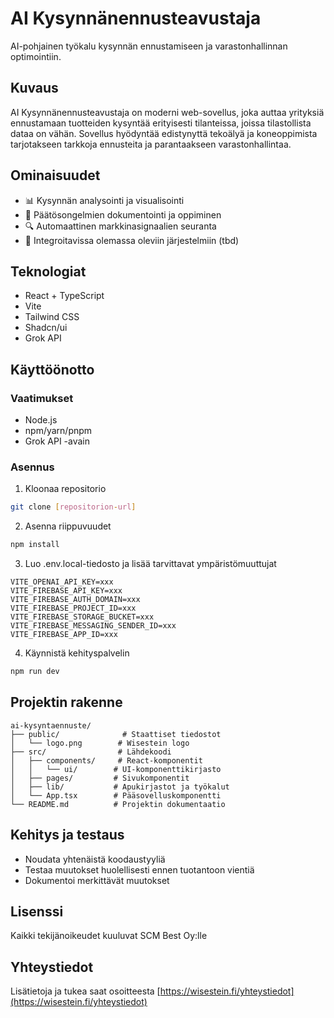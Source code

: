 # AI Kysynnänennusteavustaja

AI-pohjainen työkalu kysynnän ennustamiseen ja varastonhallinnan optimointiin.

## Kuvaus
AI Kysynnänennusteavustaja on moderni web-sovellus, joka auttaa yrityksiä ennustamaan tuotteiden kysyntää erityisesti tilanteissa, joissa tilastollista dataa on vähän. Sovellus hyödyntää edistynyttä tekoälyä ja koneoppimista tarjotakseen tarkkoja ennusteita ja parantaakseen varastonhallintaa.

## Ominaisuudet

- 📊 Kysynnän analysointi ja visualisointi
- 📝 Päätösongelmien dokumentointi ja oppiminen
- 🔍 Automaattinen markkinasignaalien seuranta
- 🔄 Integroitavissa olemassa oleviin järjestelmiin (tbd)

## Teknologiat
- React + TypeScript
- Vite
- Tailwind CSS
- Shadcn/ui
- Grok API

## Käyttöönotto

### Vaatimukset
- Node.js
- npm/yarn/pnpm
- Grok API -avain


### Asennus
1. Kloonaa repositorio
```bash
git clone [repositorion-url]
```

2. Asenna riippuvuudet
```bash
npm install
```

3. Luo .env.local-tiedosto ja lisää tarvittavat ympäristömuuttujat
```env
VITE_OPENAI_API_KEY=xxx
VITE_FIREBASE_API_KEY=xxx
VITE_FIREBASE_AUTH_DOMAIN=xxx
VITE_FIREBASE_PROJECT_ID=xxx
VITE_FIREBASE_STORAGE_BUCKET=xxx
VITE_FIREBASE_MESSAGING_SENDER_ID=xxx
VITE_FIREBASE_APP_ID=xxx
```

4. Käynnistä kehityspalvelin
```bash
npm run dev
```

## Projektin rakenne
```
ai-kysyntaennuste/
├── public/              # Staattiset tiedostot
│   └── logo.png        # Wisestein logo
├── src/                # Lähdekoodi
│   ├── components/     # React-komponentit
│   │   └── ui/        # UI-komponenttikirjasto
│   ├── pages/         # Sivukomponentit
│   ├── lib/           # Apukirjastot ja työkalut
│   └── App.tsx        # Pääsovelluskomponentti
└── README.md          # Projektin dokumentaatio
```

## Kehitys ja testaus
- Noudata yhtenäistä koodaustyyliä
- Testaa muutokset huolellisesti ennen tuotantoon vientiä
- Dokumentoi merkittävät muutokset

## Lisenssi
Kaikki tekijänoikeudet kuuluvat SCM Best Oy:lle

## Yhteystiedot
Lisätietoja ja tukea saat osoitteesta [https://wisestein.fi/yhteystiedot](https://wisestein.fi/yhteystiedot)

